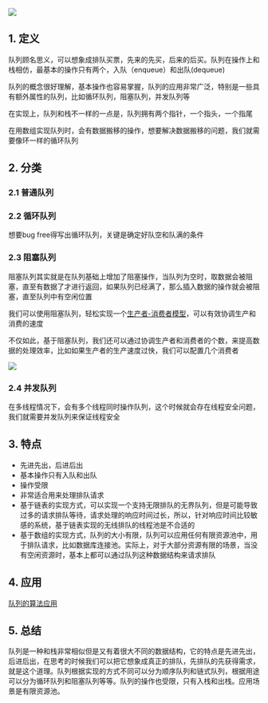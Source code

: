 ![](https://static001.geekbang.org/resource/image/54/97/54e5575739ec277cc8f34b36157a3897.jpg)

## 1. 定义

队列顾名思义，可以想象成排队买票，先来的先买，后来的后买。队列在操作上和栈相仿，最基本的操作只有两个，入队（enqueue）和出队(dequeue)

队列的概念很好理解，基本操作也容易掌握，队列的应用非常广泛，特别是一些具有额外属性的队列，比如循环队列，阻塞队列，并发队列等

在实现上，队列和栈不一样的一点是，队列拥有两个指针，一个指头，一个指尾

在用数组实现队列时，会有数据搬移的操作，想要解决数据搬移的问题，我们就需要像环一样的循环队列

## 2. 分类

### 2.1 普通队列

### 2.2 循环队列

想要bug free得写出循环队列，关键是确定好队空和队满的条件

### 2.3 阻塞队列

阻塞队列其实就是在队列基础上增加了阻塞操作，当队列为空时，取数据会被阻塞，直至有数据了才进行返回，如果队列已经满了，那么插入数据的操作就会被阻塞，直至队列中有空闲位置

我们可以使用阻塞队列，轻松实现一个[生产者-消费者模型](https://blog.csdn.net/kaiwii/article/details/6758942)，可以有效协调生产和消费的速度

不仅如此，基于阻塞队列，我们还可以通过协调生产者和消费者的个数，来提高数据的处理效率，比如如果生产者的生产速度过快，我们可以配置几个消费者

![](https://static001.geekbang.org/resource/image/9f/67/9f539cc0f1edc20e7fa6559193898067.jpg)

### 2.4 并发队列

在多线程情况下，会有多个线程同时操作队列，这个时候就会存在线程安全问题，我们就需要并发队列来保证线程安全

## 3. 特点

* 先进先出，后进后出
* 基本操作只有入队和出队
* 操作受限
* 非常适合用来处理排队请求
* 基于链表的实现方式，可以实现一个支持无限排队的无界队列，但是可能导致过多的请求排队等待，请求处理的响应时间过长，所以，针对响应时间比较敏感的系统，基于链表实现的无线排队的线程池是不合适的
* 基于数组的实现方式，队列的大小有限，队列可以应用任何有限资源池中，用于排队请求，比如数据库连接池。实际上，对于大部分资源有限的场景，当没有空闲资源时，基本上都可以通过队列这种数据结构来请求排队

## 4. 应用

[队列的算法应用](https://github.com/luvsunlight/algorithm/tree/master/%E9%98%9F%E5%88%97)

## 5. 总结

队列是一种和栈非常相似但是又有着很大不同的数据结构，它的特点是先进先出，后进后出，在思考的时候我们可以把它想象成真正的排队，先排队的先获得需求，就是这个道理。队列根据实现的方式不同可以分为顺序队列和链式队列，根据用途可以分为循环队列和阻塞队列等等。队列的操作也受限，只有入栈和出栈。应用场景是有限资源池。